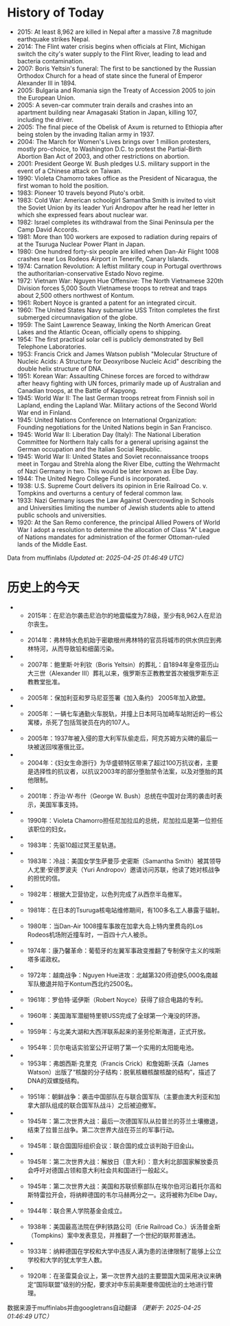 # History of Today 

- 2015: At least 8,962 are killed in Nepal after a massive 7.8 magnitude earthquake strikes Nepal.
- 2014: The Flint water crisis begins when officials at Flint, Michigan switch the city's water supply to the Flint River, leading to lead and bacteria contamination.
- 2007: Boris Yeltsin's funeral: The first to be sanctioned by the Russian Orthodox Church for a head of state since the funeral of Emperor Alexander III in 1894.
- 2005: Bulgaria and Romania sign the Treaty of Accession 2005 to join the European Union.
- 2005: A seven-car commuter train derails and crashes into an apartment building near Amagasaki Station in Japan, killing 107, including the driver.
- 2005: The final piece of the Obelisk of Axum is returned to Ethiopia after being stolen by the invading Italian army in 1937.
- 2004: The March for Women's Lives brings over 1 million protesters, mostly pro-choice, to Washington D.C. to protest the Partial-Birth Abortion Ban Act of 2003, and other restrictions on abortion.
- 2001: President George W. Bush pledges U.S. military support in the event of a Chinese attack on Taiwan.
- 1990: Violeta Chamorro takes office as the President of Nicaragua, the first woman to hold the position.
- 1983: Pioneer 10 travels beyond Pluto's orbit.
- 1983: Cold War: American schoolgirl Samantha Smith is invited to visit the Soviet Union by its leader Yuri Andropov after he read her letter in which she expressed fears about nuclear war.
- 1982: Israel completes its withdrawal from the Sinai Peninsula per the Camp David Accords.
- 1981: More than 100 workers are exposed to radiation during repairs of at the Tsuruga Nuclear Power Plant in Japan.
- 1980: One hundred forty-six people are killed when Dan-Air Flight 1008 crashes near Los Rodeos Airport in Tenerife, Canary Islands.
- 1974: Carnation Revolution: A leftist military coup in Portugal overthrows the authoritarian-conservative Estado Novo regime.
- 1972: Vietnam War: Nguyen Hue Offensive: The North Vietnamese 320th Division forces 5,000 South Vietnamese troops to retreat and traps about 2,500 others northwest of Kontum.
- 1961: Robert Noyce is granted a patent for an integrated circuit.
- 1960: The United States Navy submarine USS Triton completes the first submerged circumnavigation of the globe.
- 1959: The Saint Lawrence Seaway, linking the North American Great Lakes and the Atlantic Ocean, officially opens to shipping.
- 1954: The first practical solar cell is publicly demonstrated by Bell Telephone Laboratories.
- 1953: Francis Crick and James Watson publish "Molecular Structure of Nucleic Acids: A Structure for Deoxyribose Nucleic Acid" describing the double helix structure of DNA.
- 1951: Korean War: Assaulting Chinese forces are forced to withdraw after heavy fighting with UN forces, primarily made up of Australian and Canadian troops, at the Battle of Kapyong.
- 1945: World War II: The last German troops retreat from Finnish soil in Lapland, ending the Lapland War. Military actions of the Second World War end in Finland.
- 1945: United Nations Conference on International Organization: Founding negotiations for the United Nations begin in San Francisco.
- 1945: World War II: Liberation Day (Italy): The National Liberation Committee for Northern Italy calls for a general uprising against the German occupation and the Italian Social Republic.
- 1945: World War II: United States and Soviet reconnaissance troops meet in Torgau and Strehla along the River Elbe, cutting the Wehrmacht of Nazi Germany in two. This would be later known as Elbe Day.
- 1944: The United Negro College Fund is incorporated.
- 1938: U.S. Supreme Court delivers its opinion in Erie Railroad Co. v. Tompkins and overturns a century of federal common law.
- 1933: Nazi Germany issues the Law Against Overcrowding in Schools and Universities limiting the number of Jewish students able to attend public schools and universities.
- 1920: At the San Remo conference, the principal Allied Powers of World War I adopt a resolution to determine the allocation of Class "A" League of Nations mandates for administration of the former Ottoman-ruled lands of the Middle East.

Data from muffinlabs
*(Updated at: 2025-04-25 01:46:49 UTC)*

# 历史上的今天 

- -  2015年：在尼泊尔袭击尼泊尔的地震幅度为7.8级，至少有8,962人在尼泊尔丧生。
- -  2014年：弗林特水危机始于密歇根州弗林特的官员将城市的供水供应到弗林特河，从而导致铅和细菌污染。
- -  2007年：鲍里斯·叶利钦（Boris Yeltsin）的葬礼：自1894年皇帝亚历山大三世（Alexander III）葬礼以来，俄罗斯东正教教堂首次被俄罗斯东正教教堂批准。
- -  2005年：保加利亚和罗马尼亚签署《加入条约》 2005年加入欧盟。
- -  2005年：一辆七车通勤火车脱轨，并撞上日本阿马加崎车站附近的一栋公寓楼，杀死了包括驾驶员在内的107人。
- -  2005年：1937年被入侵的意大利军队偷走后，阿克苏姆方尖碑的最后一块被送回埃塞俄比亚。
- -  2004年：《妇女生命游行》为华盛顿特区带来了超过100万抗议者，主要是选择性的抗议者，以抗议2003年的部分堕胎禁令法案，以及对堕胎的其他限制。
- -  2001年：乔治·W·布什（George W. Bush）总统在中国对台湾的袭击时表示，美国军事支持。
- -  1990年：Violeta Chamorro担任尼加拉瓜的总统，尼加拉瓜是第一位担任该职位的妇女。
- -  1983年：先驱10超过冥王星轨道。
- -  1983年：冷战：美国女学生萨曼莎·史密斯（Samantha Smith）被其领导人尤里·安德罗波夫（Yuri Andropov）邀请访问苏联，他读了她对核战争的担忧的信。
- -  1982年：根据大卫营协定，以色列完成了从西奈半岛撤军。
- -  1981年：在日本的Tsuruga核电站维修期间，有100多名工人暴露于辐射。
- -  1980年：当Dan-Air 1008撞车事故在加拿大岛上特内里费岛的Los Rodeos机场附近撞车时，一百四十六人被杀。
- -  1974年：康乃馨革命：葡萄牙的左翼军事政变推翻了专制保守主义的埃斯塔多诺政权。
- -  1972年：越南战争：Nguyen Hue进攻：北越第320师迫使5,000名南越军队撤退并陷于Kontum西北约2500名。
- -  1961年：罗伯特·诺伊斯（Robert Noyce）获得了综合电路的专利。
- -  1960年：美国海军潜艇特里顿USS完成了全球第一个淹没的环游。
- -  1959年：与北美大湖和大西洋联系起来的圣劳伦斯海道，正式开放。
- -  1954年：贝尔电话实验室公开证明了第一个实用的太阳能电池。
- -  1953年：弗朗西斯·克里克（Francis Crick）和詹姆斯·沃森（James Watson）出版了“核酸的分子结构：脱氧核糖核酸核酸的结构”，描述了DNA的双螺旋结构。
- -  1951年：朝鲜战争：袭击中国部队在与联合国军队（主要由澳大利亚和加拿大部队组成的联合国军队战斗）之后被迫撤军。
- -  1945年：第二次世界大战：最后一次德国军队从拉普兰的芬兰土壤撤退，结束了拉普兰战争。第二次世界大战在芬兰的军事行动。
- -  1945年：联合国国际组织会议：联合国的成立谈判始于旧金山。
- -  1945年：第二次世界大战：解放日（意大利）：意大利北部国家解放委员会呼吁对德国占领和意大利社会共和国进行一般起义。
- -  1945年：第二次世界大战：美国和苏联侦察部队在埃尔伯河沿着托尔高和斯特雷拉开会，将纳粹德国的韦尔马赫两分之一。这将被称为Elbe Day。
- -  1944年：联合黑人学院基金会成立。
- -  1938年：美国最高法院在伊利铁路公司（Erie Railroad Co.）诉汤普金斯（Tompkins）案中发表意见，并推翻了一个世纪的联邦普通法。
- -  1933年：纳粹德国在学校和大学中违反人满为患的法律限制了能够上公立学校和大学的犹太学生人数。
- -  1920年：在圣雷莫会议上，第一次世界大战的主要盟国大国采用决议来确定“国际联盟”级别的分配，要求对中东前奥斯曼帝国统治的土地进行管理。

数据来源于muffinlabs并由googletrans自动翻译
*（更新于: 2025-04-25 01:46:49 UTC）*